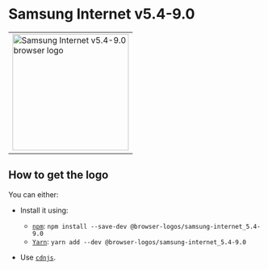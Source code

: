 Samsung Internet v5.4-9.0
=========================

<table>
    <tr height=240>
        <td>
            <a href="https://github.com/alrra/browser-logos/tree/8fab53c2544fe45642f4b330f21c426a07c63367/src/archive/samsung-internet_5.4-9.0">
                <img width=230 src="https://raw.githubusercontent.com/alrra/browser-logos/8fab53c2544fe45642f4b330f21c426a07c63367/src/archive/samsung-internet_5.4-9.0/samsung-internet_5.4-9.0_512x512.png" alt="Samsung Internet v5.4-9.0 browser logo">
            </a>
        </td>
    </tr>
</table>

How to get the logo
-------------------

You can either:

* Install it using:

  * [`npm`][npm]: `npm install --save-dev @browser-logos/samsung-internet_5.4-9.0`
  * [`Yarn`][yarn]: `yarn add --dev @browser-logos/samsung-internet_5.4-9.0`

* Use [`cdnjs`][cdnjs].

<!-- Link labels: -->

[cdnjs]: https://cdnjs.com/libraries/browser-logos
[npm]: https://www.npmjs.com/
[yarn]: https://yarnpkg.com/
